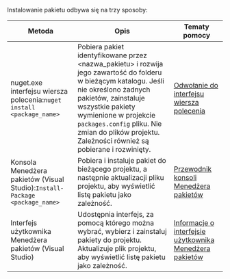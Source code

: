 Instalowanie pakietu odbywa się na trzy sposoby:

| Metoda | Opis | Tematy pomocy |
| --- | --- | --- |
| nuget.exe interfejsu wiersza polecenia:`nuget install <package_name>` | Pobiera pakiet identyfikowane przez \<nazwa_pakietu\> i rozwija jego zawartość do folderu w bieżącym katalogu. Jeśli nie określono żadnych pakietów, zainstaluje wszystkie pakiety wymienione w projekcie `packages.config` pliku. Nie zmian do plików projektu. Zależności również są pobierane i rozwinięty. | [Odwołanie do interfejsu wiersza polecenia](../tools/nuget-exe-CLI-Reference.md) |
| Konsola Menedżera pakietów (Visual Studio):`Install-Package <package_name>` | Pobiera i instaluje pakiet do bieżącego projektu, a następnie aktualizacji pliku projektu, aby wyświetlić listę pakietu jako zależność. | [Przewodnik konsoli Menedżera pakietów](../tools/Package-Manager-Console.md) |
| Interfejs użytkownika Menedżera pakietów (Visual Studio) | Udostępnia interfejs, za pomocą którego można wybrać, wybierz i zainstaluj pakiety do projektu. Aktualizuje plik projektu, aby wyświetlić listę pakietu jako zależność. | [Informacje o interfejsie użytkownika Menedżera pakietów](../tools/Package-Manager-UI.md) |